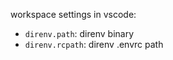 workspace settings in vscode:  
- `direnv.path`: direnv binary
- `direnv.rcpath`: direnv .envrc path

